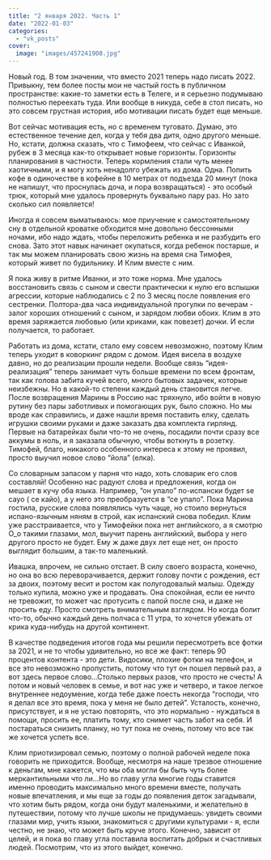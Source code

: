```yaml
---
title: "2 января 2022. Часть 1"
date: "2022-01-03"
categories: 
  - "vk_posts"
cover:
  image: "images/457241908.jpg"
---
```


Новый год. В том значении, что вместо 2021 теперь надо писать 2022. Привыкну, тем более посты мои не частый гость в публичном пространстве: какие-то заметки есть в Телеге, и я серьезно подумываю полностью переехать туда. Или вообще в никуда, себе в стол писать, но это совсем грустная история, ибо мотивации писать будет еще меньше.

<!--more-->

Вот сейчас мотивация есть, но с временем туговато. Думаю, это естественное течение дел, когда у тебя два дитя, одно другого меньше. Но, кстати, должна сказать, что с Тимофеем, что сейчас с Иванкой, рубеж в 3 месяца как-то открывает новые горизонты. Горизонты планирования в частности. Теперь кормления стали чуть менее хаотичными, и я могу хоть ненадолго убежать из дома. Одна. Попить кофе в одиночестве в кофейне в 10 метрах от подъезда 20 минут (пока не напишут, что проснулась доча, и пора возвращаться) - это особый трюк, который мне удалось провернуть буквально пару раз. Но зато сколько сил появляется!

Иногда я совсем выматываюсь: мое приучение к самостоятельному сну в отдельной кроватке обходится мне довольно бессонными ночами, ибо надо ждать, чтобы переложить ребенка и не разбудить его снова. Зато этот навык начинает окупаться, когда ребенок постарше, и так мы можем планировать свою жизнь на время сна Тимофея, который живет по будильнику. И Клим вместе с ним.

Я пока живу в ритме Иванки, и это тоже норма. Мне удалось восстановить связь с сыном и свести практически к нулю его вспышки агрессии, которые наблюдались с 2 по 3 месяц после появления его сестренки. Полтора-два часа индивидуальной прогулки по вечерам - залог хороших отношений с сыном, и зарядом любви обоих. Клим в это время заряжается любовью (или криками, как повезет) дочки. И если получается, то работает.

Работать из дома, кстати, стало ему совсем невозможно, поэтому Клим теперь уходит в коворкинг рядом с домом. Идея висела в воздухе давно, но до реализации прошли недели. Вообще связь “идея-реализация” теперь занимает чуть больше времени по всем фронтам, так как голова забита кучей всего, много бытовых задачек, которые неизбежны. Но в какой-то степени каждый день становится легче. После возвращения Марины в Россию нас тряхнуло, ибо войти в новую рутину без пары заботливых и помогающих рук, было сложно. Но мы вроде как справились, и даже нашли время поставить елку, сделать игрушки своими руками и даже заказать два комплекта гирлянд. Первые на батарейках были что-то не очень, посадили почти сразу все аккумы в ноль, и я заказала обычную, чтобы воткнуть в розетку. Тимофей, благо, никакого особенного интереса к этому не проявил, просто выучил новое слово “йола” (елка).

Со словарным запасом у парня что надо, хоть словарик его слов составляй! Особенно нас радуют слова и предложения, когда он мешает в кучу оба языка. Например, “он упало” по-испански будет se cayo ( се кайо), а у него это преобразуется в “се упало”. Пока Марина гостила, русские слова появлялись чуть чаще, но стоило вернуться испано-язычным няням в строй, как испанский снова победил. Клим уже расстраивается, что у Тимофейки пока нет английского, а я смотрю О\_о такими глазами, мол, выучит парень английский, выбора у него другого просто не будет. Ему ж даже двух лет еще нет, он просто выглядит большим, а так-то маленький.

Ивашка, впрочем, не сильно отстает. В силу своего возраста, конечно, но она во всю переворачивается, держит голову почти с рождения, ест за двоих, поэтому весит и ростом как полугодовалый малыш. Одежду только купила, можно уже и продавать. Она спокойная, если ее ничто не тревожит, то может час протусить с папой после сна, и даже не просить еду. Просто смотреть внимательным взглядом. Но когда болит что-то, обычно каждый день полчаса с 11 утра, то хочется убежать от крика куда-нибудь на другой континент.

В качестве подведения итогов года мы решили пересмотреть все фотки за 2021, и не то чтобы удивительно, но все же факт: теперь 90 процентов контента - это дети. Видосики, плохие фотки на телефон, и все это невозможно пропустить, потому что тут он пошел первый раз, а вот здесь первое слово…Столько первых разов, что просто не счесть! А потом и новый человек в семье, и вот нас уже и четверо, и такое легкое внутреннее недоумение, когда тебе даже поесть некогда “господи, что я делал все это время, пока у меня не было детей”. Усталость, конечно, присутствует, и я не устаю повторять, что это нормально - нуждаться в помощи, просить ее, платить тому, кто снимет часть забот на себя. И постараться снизить планку, но тут пока не очень, потому что все так же хочется успеть все.

Клим приотизировал семью, поэтому о полной рабочей неделе пока говорить не приходится. Вообще, несмотря на наше трезвое отношение к деньгам, мне кажется, что мы оба могли бы быть чуть более меркантильными что ли…Но во главу угла многие годы ставится именно проводить максимально много времени вместе, получать новые впечатления, и мы еще за годы до появления деток загадывали, что хотим быть рядом, когда они будут маленькими, и желательно в путешествии, потому что лучше школы не придумаешь: увидеть своими глазами мир, учить языки, знакомиться с другими культурами - я, если честно, не знаю, что может быть круче этого. Конечно, зависит от целей, и я пока во главу угла поставила воспитать добрых и счастливых людей. Посмотрим, что из этого выйдет, конечно.
